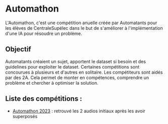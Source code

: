 # Automathon
L'Automathon, c'est une compétition anuelle créée par Automatants pour les élèves de CentraleSupélec dans le but de s'améliorer à l'implémentation d'une IA pour résoudre un problème.

## Objectif
Automatants créaient un sujet, apportent le dataset si besoin et des guidelines pour exploiter le dataset. Certaines compétitions sont concourues à plusieurs et d'autres en solitaire. Les compétiteurs sont aidés par des 2A. Cela permet de monter en compétences, comprendre un problème et chercher à optimiser la solution.    

## Liste des compétitions :
- [Automathon 2023](https://github.com/Automatants/Automathon/tree/main/Automathon_2023) :  retrouvé les 2 audios initiaux après les avoir superposés

